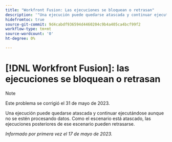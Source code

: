 ```yaml
---
title: "Workfront Fusion: Las ejecuciones se bloquean o retrasan"
description: '"Una ejecución puede quedarse atascada y continuar ejecutándose aunque no se estén procesando datos. Como el escenario está atascado, las ejecuciones posteriores de ese escenario pueden retrasarse".'
hidefromtoc: true
source-git-commit: 9d4cabdf936594d4460204c9b4a405ca4bcf99f2
workflow-type: tm+mt
source-wordcount: '0'
ht-degree: 0%

---
```



# [!DNL Workfront Fusion]: las ejecuciones se bloquean o retrasan

>[!NOTE]
>
>Este problema se corrigió el 31 de mayo de 2023.

Una ejecución puede quedarse atascada y continuar ejecutándose aunque no se estén procesando datos. Como el escenario está atascado, las ejecuciones posteriores de ese escenario pueden retrasarse.

_Informado por primera vez el 17 de mayo de 2023._

